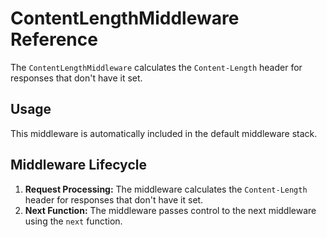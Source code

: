 # ContentLengthMiddleware Reference
The `ContentLengthMiddleware` calculates the `Content-Length` header for responses that don't have it set.

## Usage
This middleware is automatically included in the default middleware stack.

## Middleware Lifecycle
1. **Request Processing:** The middleware calculates the `Content-Length` header for responses that don't have it set.
2. **Next Function:** The middleware passes control to the next middleware using the `next` function.
